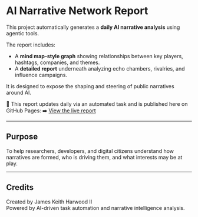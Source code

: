 # AI Narrative Network Report

This project automatically generates a **daily AI narrative analysis** using agentic tools.

The report includes:
- A **mind map-style graph** showing relationships between key players, hashtags, companies, and themes.
- A **detailed report** underneath analyzing echo chambers, rivalries, and influence campaigns.

It is designed to expose the shaping and steering of public narratives around AI.

🔄 This report updates daily via an automated task and is published here on GitHub Pages:
➡️ [View the live report](https://jkh2.github.io/report/)

---

## Purpose

To help researchers, developers, and digital citizens understand how narratives are formed, who is driving them, and what interests may be at play.

---

## Credits

Created by James Keith Harwood II  
Powered by AI-driven task automation and narrative intelligence analysis.

